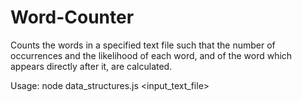 # Word-Counter
Counts the words in a specified text file such that the number of occurrences and the likelihood of each word, and of the word which appears directly after it, are calculated.

Usage: node data_structures.js <input_text_file>
